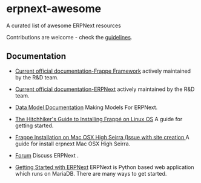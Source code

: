 # erpnext-awesome
A curated list of awesome ERPNext resources

Contributions are welcome - check the [guidelines](CONTRIBUTING.md).

Documentation
-------------


- [Current official documentation-Frappe Framework](https://frappe.io/docs/user/en) actively maintained by the R&D team.
- [Current official documentation-ERPNext](https://erpnext.org/docs/user) actively maintained by the R&D team.

- [Data Model Documentation](https://frappe.io/docs/user/en/tutorial/models) Making Models For ERPNext.
- [The Hitchhiker's Guide to Installing Frappé on Linux OS](https://github.com/frappe/frappe/wiki/The-Hitchhiker's-Guide-to-Installing-Frapp%C3%A9-on-Linux-OS) A guide for getting started.
- [Frappe Installation on Mac OSX High Seirra (Issue with site creation ](https://discuss.erpnext.com/t/frappe-installation-on-mac-osx-high-seirra-issue-with-site-creation/29213) A guide for install erpnext Mac OSX High Seirra.

- [Forum](https://discuss.erpnext.com/) Discuss ERPNext .
- [Getting Started with ERPNext](https://erpnext.org/get-started) ERPNext is Python based web application which runs on MariaDB. There are many ways to get started.
